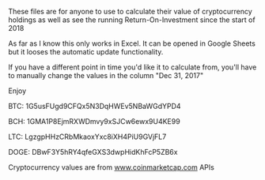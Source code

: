 These files are for anyone to use to calculate their value of cryptocurrency holdings as well as see the running Return-On-Investment since the start of 2018

As far as I know this only works in Excel.  It can be opened in Google Sheets but it looses the automatic update functionality.

If you have a different point in time you'd like it to calculate from, you'll have to manually change the values in the column "Dec 31, 2017"

Enjoy

BTC:  1G5usFUgd9CFQx5N3DqHWEv5NBaWGdYPD4

BCH:  1GMA1P8EjmRXWDmvy9xSJCw6ewx9U4KE99

LTC:  LgzgpHHzCRbMkaoxYxc8iXH4PiU9GVjFL7

DOGE:  DBwF3Y5hRY4qfeGXS3dwpHidKhFcP5ZB6x


Cryptocurrency values are from www.coinmarketcap.com APIs
